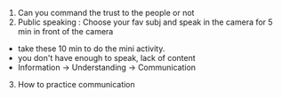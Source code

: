 1. Can you command the trust to the people or not 
2. Public speaking : 
Choose your fav subj and speak in the camera for 5 min in front of the camera 
- take these 10 min to do  the mini activity. 
- you don't have enough to speak, lack of content
- Information -> Understanding -> Communication
3. How to practice communication 
